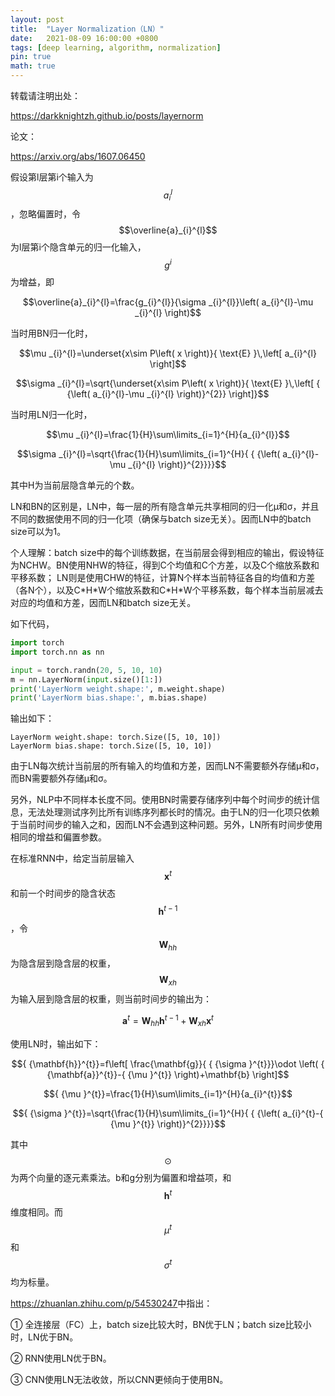 ```yaml
---
layout: post
title:  "Layer Normalization（LN）"
date:   2021-08-09 16:00:00 +0800
tags: [deep learning, algorithm, normalization]
pin: true
math: true
---
```


<style> h1 { border-bottom: none } </style>

转载请注明出处：

<https://darkknightzh.github.io/posts/layernorm>

论文：

<https://arxiv.org/abs/1607.06450>

假设第l层第i个输入为
$$a_{i}^{l}$$
，忽略偏置时，令
$$\overline{a}_{i}^{l}$$
为l层第i个隐含单元的归一化输入，
$${ {g}^{i}}$$
为增益，即

$$\overline{a}_{i}^{l}=\frac{g_{i}^{l}}{\sigma _{i}^{l}}\left( a_{i}^{l}-\mu _{i}^{l} \right)$$

当时用BN归一化时，

$$\mu _{i}^{l}=\underset{x\sim P\left( x \right)}{ \text{E} }\,\left[ a_{i}^{l} \right]$$

$$\sigma _{i}^{l}=\sqrt{\underset{x\sim P\left( x \right)}{ \text{E} }\,\left[ { {\left( a_{i}^{l}-\mu _{i}^{l} \right)}^{2}} \right]}$$

当时用LN归一化时，

$$\mu _{i}^{l}=\frac{1}{H}\sum\limits_{i=1}^{H}{a_{i}^{l}}$$

$$\sigma _{i}^{l}=\sqrt{\frac{1}{H}\sum\limits_{i=1}^{H}{ { {\left( a_{i}^{l}-\mu _{i}^{l} \right)}^{2}}}}$$

其中H为当前层隐含单元的个数。

LN和BN的区别是，LN中，每一层的所有隐含单元共享相同的归一化μ和σ，并且不同的数据使用不同的归一化项（确保与batch size无关）。因而LN中的batch size可以为1。

个人理解：batch size中的每个训练数据，在当前层会得到相应的输出，假设特征为NCHW。BN使用NHW的特征，得到C个均值和C个方差，以及C个缩放系数和平移系数； LN则是使用CHW的特征，计算N个样本当前特征各自的均值和方差（各N个），以及C\*H\*W个缩放系数和C\*H\*W个平移系数，每个样本当前层减去对应的均值和方差，因而LN和batch size无关。

如下代码，

```python
import torch
import torch.nn as nn

input = torch.randn(20, 5, 10, 10)
m = nn.LayerNorm(input.size()[1:])
print('LayerNorm weight.shape:', m.weight.shape)
print('LayerNorm bias.shape:', m.bias.shape)
```

输出如下：

```terminal
LayerNorm weight.shape: torch.Size([5, 10, 10])
LayerNorm bias.shape: torch.Size([5, 10, 10])
```

由于LN每次统计当前层的所有输入的均值和方差，因而LN不需要额外存储μ和σ，而BN需要额外存储μ和σ。

另外，NLP中不同样本长度不同。使用BN时需要存储序列中每个时间步的统计信息，无法处理测试序列比所有训练序列都长时的情况。由于LN的归一化项只依赖于当前时间步的输入之和，因而LN不会遇到这种问题。另外，LN所有时间步使用相同的增益和偏置参数。

在标准RNN中，给定当前层输入
$${ {\mathbf{x}}^{t}}$$
和前一个时间步的隐含状态
$${ {\mathbf{h}}^{t-1}}$$
，令
$${ {\mathbf{W}}_{hh}}$$
为隐含层到隐含层的权重，
$${ {\mathbf{W}}_{xh}}$$
为输入层到隐含层的权重，则当前时间步的输出为：

$${ {\mathbf{a}}^{t}}={ {\mathbf{W}}_{hh}}{ {\mathbf{h}}^{t-1}}+{ {\mathbf{W}}_{xh}}{ {\mathbf{x}}^{t}}$$

使用LN时，输出如下：

$${ {\mathbf{h}}^{t}}=f\left[ \frac{\mathbf{g}}{ { {\sigma }^{t}}}\odot \left( { {\mathbf{a}}^{t}}-{ {\mu }^{t}} \right)+\mathbf{b} \right]$$

$${ {\mu }^{t}}=\frac{1}{H}\sum\limits_{i=1}^{H}{a_{i}^{t}}$$

$${ {\sigma }^{t}}=\sqrt{\frac{1}{H}\sum\limits_{i=1}^{H}{ { {\left( a_{i}^{t}-{ {\mu }^{t}} \right)}^{2}}}}$$

其中
$$\odot $$
为两个向量的逐元素乘法。b和g分别为偏置和增益项，和
$${ {\mathbf{h}}^{t}}$$
维度相同。而
$${ {\mu }^{t}}$$
和
$${ {\sigma }^{t}}$$
均为标量。

<https://zhuanlan.zhihu.com/p/54530247>中指出：

① 全连接层（FC）上，batch size比较大时，BN优于LN；batch size比较小时，LN优于BN。

② RNN使用LN优于BN。

③ CNN使用LN无法收敛，所以CNN更倾向于使用BN。

